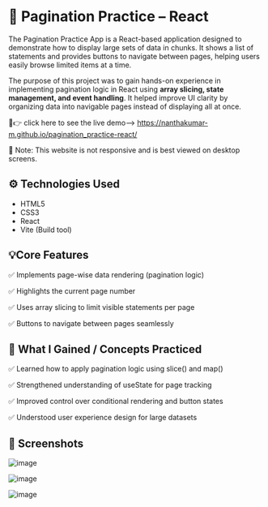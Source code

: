 # 📄 Pagination Practice – React 

The Pagination Practice App is a React-based application designed to demonstrate how to display large sets of data in chunks. It shows a list of statements and provides buttons to navigate between pages, helping users easily browse limited items at a time.

The purpose of this project was to gain hands-on experience in implementing pagination logic in React using **array slicing, state management, and event handling**. It helped improve UI clarity by organizing data into navigable pages instead of displaying all at once.

🔗👉 click here to see the live demo--> https://nanthakumar-m.github.io/pagination_practice-react/

🚫 Note: This website is not responsive and is best viewed on desktop screens.

## ⚙️ Technologies Used

- HTML5
- CSS3
- React
- Vite (Build tool)

## 💡Core Features

✅ Implements page-wise data rendering (pagination logic)

✅ Highlights the current page number

✅ Uses array slicing to limit visible statements per page

✅ Buttons to navigate between pages seamlessly

## 🎯 What I Gained  / Concepts Practiced

✅ Learned how to apply pagination logic using slice() and map()

✅ Strengthened understanding of useState for page tracking

✅ Improved control over conditional rendering and button states

✅ Understood user experience design for large datasets

## 📸 Screenshots

![image](https://github.com/user-attachments/assets/078d21d2-fc28-4b00-a9c9-aa7204523fdc)

![image](https://github.com/user-attachments/assets/338b0874-739f-4805-9177-d34497c34e93)

![image](https://github.com/user-attachments/assets/5ade05bf-d25f-46f3-badf-2b782d4ec592)


